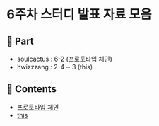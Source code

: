 # 6주차 스터디 발표 자료 모음

## 🧐 Part

-   soulcactus : 6-2 (프로토타입 체인)
-   hwizzzang : 2-4 ~ 3 (this)

## 📝 Contents

-   [프로토타입 체인](part10/README.md)
-   [this](part05/README.md)
